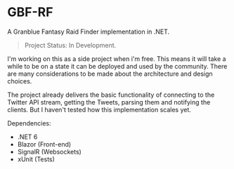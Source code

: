 # GBF-RF
A Granblue Fantasy Raid Finder implementation in .NET.

>Project Status: In Development.

I'm working on this as a side project when i'm free. This means it will take a while to be on a state it can be deployed and used by the community. There are many considerations to be made about the architecture and design choices.

The project already delivers the basic functionality of connecting to the Twitter API stream, getting the Tweets, parsing them and notifying the clients. But I haven't tested how this implementation scales yet.

Dependencies:

* .NET 6
* Blazor (Front-end)
* SignalR (Websockets)
* xUnit (Tests)
